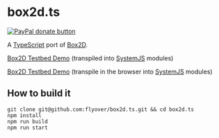 # box2d.ts

[![PayPal donate button](https://www.paypalobjects.com/en_US/i/btn/btn_donate_SM.gif)](https://www.paypal.com/cgi-bin/webscr?cmd=_donations&business=H9KUEZTZHHTXQ&lc=US&item_name=box2d.ts&currency_code=USD&bn=PP-DonationsBF:btn_donate_SM.gif:NonHosted "Donate to this project using Paypal")

A [TypeScript](https://github.com/Microsoft/TypeScript) port of [Box2D](https://github.com/erincatto/Box2D).

[Box2D Testbed Demo](https://flyover.github.io/box2d.ts/Testbed) (transpiled into [SystemJS](https://github.com/systemjs/systemjs) modules)

[Box2D Testbed Demo](https://flyover.github.io/box2d.ts/Testbed?transpile) (transpile in the browser into [SystemJS](https://github.com/systemjs/systemjs) modules)

## How to build it

```
git clone git@github.com:flyover/box2d.ts.git && cd box2d.ts
npm install
npm run build
npm run start
```
